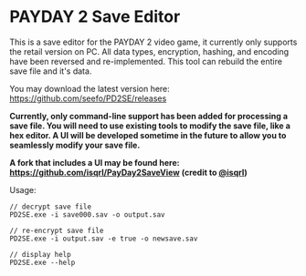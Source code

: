 PAYDAY 2 Save Editor
===================
This is a save editor for the PAYDAY 2 video game, it currently only supports the retail version on PC.  All data types, encryption, hashing, and encoding have been reversed and re-implemented. This tool can rebuild the entire save file and it's data.  

You may download the latest version here: https://github.com/seefo/PD2SE/releases

**Currently, only command-line support has been added for processing a save file.  You will need to use existing tools to modify the save file, like a hex editor.  A UI will be developed sometime in the future to allow you to seamlessly modify your save file.**

**A fork that includes a UI may be found here: https://github.com/isqrl/PayDay2SaveView (credit to [@isqrl](https://github.com/isqrl))**

Usage:

    // decrypt save file
    PD2SE.exe -i save000.sav -o output.sav 
    
    // re-encrypt save file
    PD2SE.exe -i output.sav -e true -o newsave.sav 
    
    // display help
    PD2SE.exe --help 
